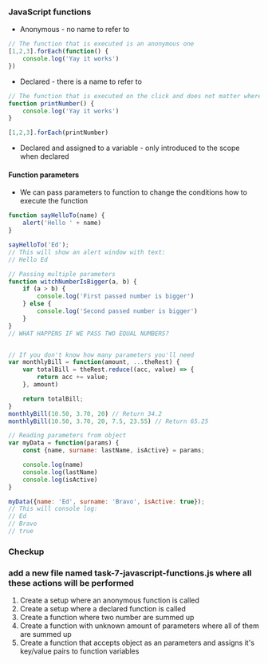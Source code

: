### JavaScript functions
* Anonymous - no name to refer to
```JavaScript
// The function that is executed is an anonymous one
[1,2,3].forEach(function() {
    console.log('Yay it works')
})
```
* Declared - there is a name to refer to
```JavaScript
// The function that is executed on the click and does not matter where in the fil it has been declared
function printNumber() {
    console.log('Yay it works')
}

[1,2,3].forEach(printNumber)
```
* Declared and assigned to a variable - only introduced to the scope when declared

#### Function parameters
* We can pass parameters to function to change the conditions how to execute the function
  
```JavaScript
function sayHelloTo(name) {
    alert('Hello ' + name)
}

sayHelloTo('Ed');
// This will show an alert window with text:
// Hello Ed

// Passing multiple parameters
function witchNumberIsBigger(a, b) {
    if (a > b) {
        console.log('First passed number is bigger')
    } else {
        console.log('Second passed number is bigger')
    }
}
// WHAT HAPPENS IF WE PASS TWO EQUAL NUMBERS?


// If you don't know how many parameters you'll need
var monthlyBill = function(amount, ...theRest) {
    var totalBill = theRest.reduce((acc, value) => {
        return acc += value;
    }, amount)

    return totalBill;
}
monthlyBill(10.50, 3.70, 20) // Return 34.2
monthlyBill(10.50, 3.70, 20, 7.5, 23.55) // Return 65.25

// Reading parameters from object
var myData = function(params) {
    const {name, surname: lastName, isActive} = params;

    console.log(name)
    console.log(lastName)
    console.log(isActive)
}

myData({name: 'Ed', surname: 'Bravo', isActive: true});
// This will console log:
// Ed
// Bravo
// true
```
### Checkup

### add a new file named task-7-javascript-functions.js where all these actions will be performed

1. Create a setup where an anonymous function is called
2. Create a setup where a declared function is called
3. Create a function where two number are summed up 
3. Create a function with unknown amount of parameters where all of them are summed up
4. Create a function that accepts object as an parameters and assigns it's key/value pairs to function variables
